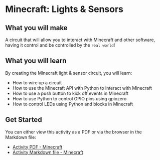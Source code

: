 # Minecraft: Lights & Sensors

## What you will make

A circuit that will allow you to interact with Minecraft and other software, having it control and be controlled by the `real world`!

## What you will learn

By creating the Minecraft light & sensor circuit, you will learn:

* How to wire up a circuit
* How to use the Minecraft API with Python to interact with Minecraft
* How to use a push button to kick off events in Minecraft
* How to use Python to control GPIO pins using gpiozero
* How to control LEDs using Python and blocks in Minecraft

## Get Started

You can either view this activity as a PDF or via the browser in the Markdown file:

- [Activity PDF - Minecraft](EMinecraftLightsAndSensors.pdf?raw=true)   
- [Activity Markdown file - Minecraft](MinecraftLightsAndSensors.md)    
